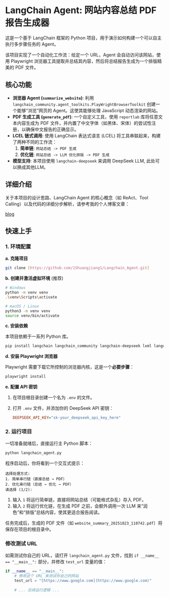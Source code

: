 
# LangChain Agent: 网站内容总结 PDF 报告生成器

这是一个基于 LangChain 框架的 Python 项目，用于演示如何构建一个可以自主执行多步骤任务的 Agent。

该项目实现了一个自动化工作流：给定一个 URL，Agent 会自动访问该网站，使用 Playwright 浏览器工具提取并总结其内容，然后将总结报告生成为一个排版精美的 PDF 文件。

## 核心功能

* **浏览器 Agent (`summarize_website`)**: 利用 `langchain_community.agent_toolkits.PlayWrightBrowserToolkit` 创建一个能够“浏览”网页的 Agent。这使其能够处理 JavaScript 动态渲染的网站。
* **PDF 生成工具 (`generate_pdf`)**: 一个自定义工具，使用 `reportlab` 库将任意文本内容生成为 PDF 文件，并内置了中文字体（如黑体、宋体）的尝试性注册，以确保中文报告的正确显示。
* **LCEL 链式调用**: 使用 LangChain 表达式语言 (LCEL) 将工具串联起来，构建了两种不同的工作流：
    1.  **简单链**: `网站总结 -> PDF 生成`
    2.  **优化链**: `网站总结 -> LLM 优化排版 -> PDF 生成`
* **模型支持**: 本项目使用 `langchain-deepseek` 来调用 DeepSeek LLM, 此处可以换成其他LLM。

## 详细介绍

关于本项目的设计思路、LangChain Agent 的核心概念（如 ReAct、Tool Calling）以及代码的详细分步解析，请参考我的个人博客文章：

[blog](https://1shuangjiang1.github.io/p/%E5%9F%BA%E4%BA%8Elangchain%E6%90%AD%E5%BB%BA-agent-%E6%B5%81%E7%A8%8B%E8%A7%A3%E6%9E%90%E4%B8%8E%E5%AE%9E%E6%88%98/)

## 快速上手

### 1. 环境配置

**a. 克隆项目**

```bash
git clone [https://github.com/1Shuangjiang1/Langchain_Agent.git]
````

**b. 创建并激活虚拟环境** (推荐)

```bash
# Windows
python -m venv venv
.\venv\Scripts\activate

# macOS / Linux
python3 -m venv venv
source venv/bin/activate
```

**c. 安装依赖**

本项目依赖于一系列 Python 库。

```bash
pip install langchain langchain_community langchain-deepseek lxml langchainhub beautifulsoup4 reportlab playwright python-dotenv
```

**d. 安装 Playwright 浏览器**

Playwright 需要下载它所控制的浏览器内核，这是一个**必要步骤**：

```bash
playwright install
```

**e. 配置 API 密钥**

1.  在项目根目录创建一个名为 `.env` 的文件。

2.  打开 `.env` 文件，并添加你的 DeepSeek API 密钥：

    ```ini
    DEEPSEEK_API_KEY="sk-your_deepseek_api_key_here"
    ```

### 2\. 运行项目

一切准备就绪后，直接运行主 Python 脚本：

```bash
python langchain_agent.py
```

程序启动后，你将看到一个交互式提示：

```
选择处理方式:
1. 简单串行链（直接总结 → PDF）
2. 优化串行链（总结 → 优化 → PDF）
请选择 (1/2):
```

1.  输入 `1` 将运行简单链，直接将网站总结（可能格式杂乱）存入 PDF。
2.  输入 `2` 将运行优化链，在生成 PDF 之前，会额外调用一次 LLM 来“润色”和“排版”总结内容，使其更适合报告阅读。

任务完成后，生成的 PDF 文件（如 `website_summary_20251023_110742.pdf`）将保存在项目的根目录中。

### 修改测试 URL

如需测试你自己的 URL，请打开 `langchain_agent.py` 文件，找到 `if __name__ == "__main__":` 部分，并修改 `test_url` 变量的值：

```python
if __name__ == "__main__":
    # 修改这个 URL 来测试你自己的网站
    test_url = "[https://www.google.com](https://www.google.com)"
    
    # ... 后续运行逻辑 ...
```

